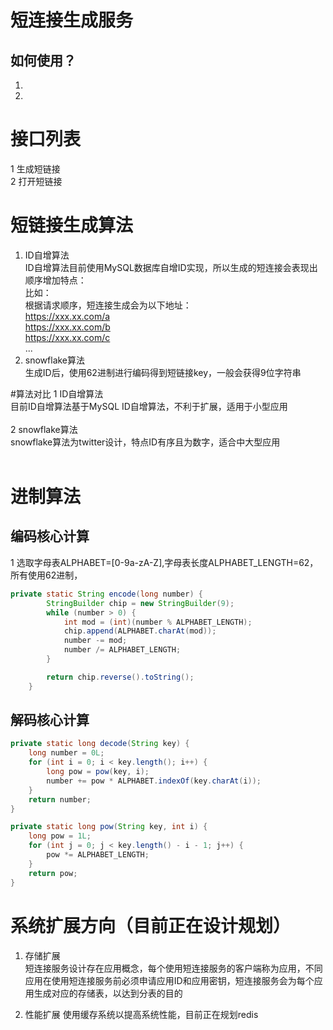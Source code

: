  # 短连接生成服务
 ## 如何使用？
 1. 
 2. 
 # 接口列表
1 生成短链接<br>
2 打开短链接 <br>

# 短链接生成算法
1. ID自增算法<br>
ID自增算法目前使用MySQL数据库自增ID实现，所以生成的短连接会表现出顺序增加特点：<br>
比如：<br>
根据请求顺序，短连接生成会为以下地址：<br>
https://xxx.xx.com/a <br>
https://xxx.xx.com/b <br>
https://xxx.xx.com/c <br>
...<br>
2. snowflake算法 <br>
生成ID后，使用62进制进行编码得到短链接key，一般会获得9位字符串

#算法对比
1 ID自增算法 <br>
目前ID自增算法基于MySQL ID自增算法，不利于扩展，适用于小型应用<br><br>
2 snowflake算法 <br>
snowflake算法为twitter设计，特点ID有序且为数字，适合中大型应用<br><br>

# 进制算法
## 编码核心计算
1 选取字母表ALPHABET=[0-9a-zA-Z],字母表长度ALPHABET_LENGTH=62，所有使用62进制，

```java
private static String encode(long number) {
        StringBuilder chip = new StringBuilder(9);
        while (number > 0) {
            int mod = (int)(number % ALPHABET_LENGTH);
            chip.append(ALPHABET.charAt(mod));
            number -= mod;
            number /= ALPHABET_LENGTH;
        }

        return chip.reverse().toString();
    }


```

## 解码核心计算
```java
private static long decode(String key) {    
    long number = 0L;   
    for (int i = 0; i < key.length(); i++) {        
        long pow = pow(key, i);        
        number += pow * ALPHABET.indexOf(key.charAt(i));    
    }    
    return number;
}

private static long pow(String key, int i) {   
    long pow = 1L;   
    for (int j = 0; j < key.length() - i - 1; j++) {        
        pow *= ALPHABET_LENGTH;    
    }    
    return pow;
}
```

# 系统扩展方向（目前正在设计规划）
1. 存储扩展<br>
短连接服务设计存在应用概念，每个使用短连接服务的客户端称为应用，不同应用在使用短连接服务前必须申请应用ID和应用密钥，短连接服务会为每个应用生成对应的存储表，以达到分表的目的

2. 性能扩展
使用缓存系统以提高系统性能，目前正在规划redis<br>
